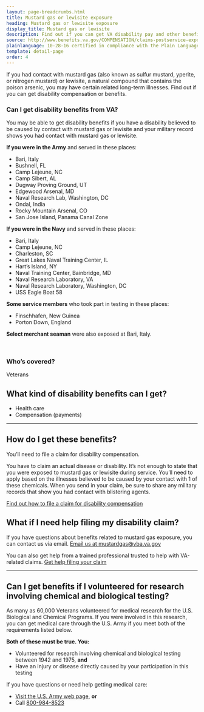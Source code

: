 ```yaml
---
layout: page-breadcrumbs.html
title: Mustard gas or lewisite exposure
heading: Mustard gas or lewisite exposure
display_title: Mustard gas or lewisite
description: Find out if you can get VA disability pay and other benefits for illnesses related to mustard gas or lewisite exposure. You may have had contact with mustard gas or lewisite if you served in certain areas during WW2 or if you participated in biological and chemical testing.
source: http://www.benefits.va.gov/COMPENSATION/claims-postservice-exposures-mustard.asp
plainlanguage: 10-28-16 certified in compliance with the Plain Language Act
template: detail-page
order: 4
---
```


<div class="va-introtext">

If you had contact with mustard gas (also known as sulfur mustard, yperite, or nitrogen mustard) or lewisite, a natural compound that contains the poison arsenic, you may have certain related long-term illnesses. Find out if you can get disability compensation or benefits.

</div>


<div class="feature" markdown="1">

### Can I get disability benefits from VA?

You may be able to get disability benefits if you have a disability believed to be caused by contact with mustard gas or lewisite and your military record shows you had contact with mustard gas or lewisite.

**If you were in the Army** and served in these places:
- Bari, Italy
- Bushnell, FL
- Camp Lejeune, NC
- Camp Sibert, AL
- Dugway Proving Ground, UT
- Edgewood Arsenal, MD
- Naval Research Lab, Washington, DC
- Ondal, India
- Rocky Mountain Arsenal, CO
- San Jose Island, Panama Canal Zone

**If you were in the Navy** and served in these places:
- Bari, Italy
- Camp Lejeune, NC
- Charleston, SC
- Great Lakes Naval Training Center, IL
- Hart’s Island, NY
- Naval Training Center, Bainbridge, MD
- Naval Research Laboratory, VA
- Naval Research Laboratory, Washington, DC
- USS Eagle Boat 58

**Some service members** who took part in testing in these places:
 - Finschhafen, New Guinea
 - Porton Down, England

**Select merchant seaman** were also exposed at Bari, Italy.

<br>

### Who’s covered?

Veterans

</div>

## What kind of disability benefits can I get?

- Health care
- Compensation (payments)

-----

## How do I get these benefits?

You’ll need to file a claim for disability compensation.

You have to claim an actual disease or disability. It’s not enough to state that you were exposed to mustard gas or lewisite during service. You’ll need to apply based on the illnesses believed to be caused by your contact with 1 of these chemicals. When you send in your claim, be sure to share any military records that show you had contact with blistering agents.

[Find out how to file a claim for disability compensation](/disability/how-to-file-claim/)

## What if I need help filing my disability claim?

If you have questions about benefits related to mustard gas exposure, you can contact us via email. <a href="mailto:mustardgas@vba.va.gov">Email us at mustardgas@vba.va.gov</a>

You can also get help from a trained professional trusted to help with VA-related claims. [Get help filing your claim](/disability/get-help-filing-claim/)

-----

## Can I get benefits if I volunteered for research involving chemical and biological testing?

As many as 60,000 Veterans volunteered for medical research for the U.S. Biological and Chemical Programs. If you were involved in this research, you can get medical care through the U.S. Army if you meet both of the requirements listed below.

**Both of these must be true. You:**

- Volunteered for research involving chemical and biological testing between 1942 and 1975, **and**
- Have an injury or disease directly caused by your participation in this testing

If you have questions or need help getting medical care: 
- [Visit the U.S. Army web page](https://armymedicine.health.mil/CBTP), **or** 
- Call <a href="tel:+18009848523">800-984-8523</a>
